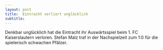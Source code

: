 ```yaml
---
layout: post
title:  Eintracht verliert unglücklich
subtitle:  
---
```


Denkbar unglücklich hat die Eintracht ihr Auswärtsspiel beim 1. FC Kaiserslautern verloren. Stefan Malz traf in der Nachspielzeit zum 1:0 für die spielerisch schwachen Pfälzer.


